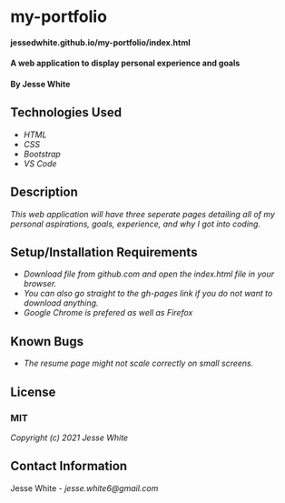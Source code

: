 # my-portfolio
#### jessedwhite.github.io/my-portfolio/index.html
#### A web application to display personal experience and goals
#### By Jesse White
## Technologies Used
* _HTML_
* _CSS_
* _Bootstrap_
* _VS Code_
## Description
_This web application will have three seperate pages detailing all of my personal aspirations, goals, experience, and why I got into coding._
## Setup/Installation Requirements
* _Download file from github.com and open the index.html file in your browser._
* _You can also go straight to the gh-pages link if you do not want to download anything._
* _Google Chrome is prefered as well as Firefox_
## Known Bugs
* _The resume page might not scale correctly on small screens._
## License
### MIT
_Copyright (c) 2021 Jesse White_
## Contact Information
Jesse White _- jesse.white6@gmail.com_
